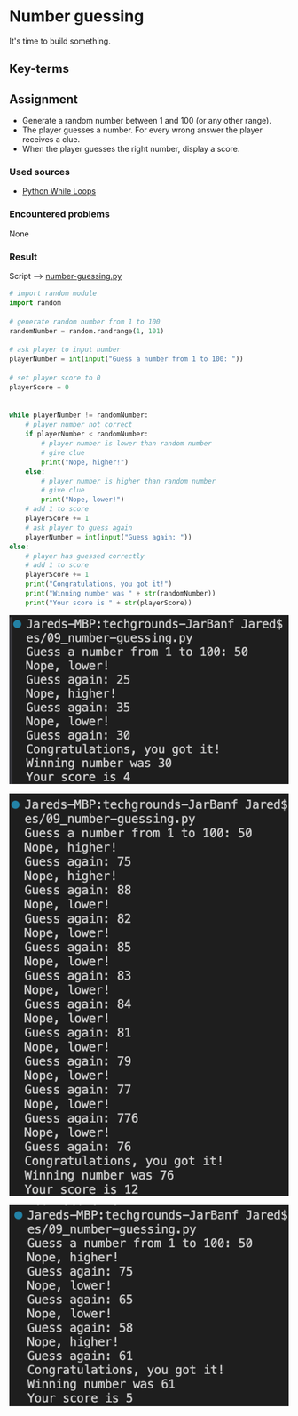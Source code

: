 # Number guessing
It's time to build something.

## Key-terms

## Assignment

- Generate a random number between 1 and 100 (or any other range).
- The player guesses a number. For every wrong answer the player receives a clue.
- When the player guesses the right number, display a score.

### Used sources
- [Python While Loops](https://www.w3schools.com/python/python_while_loops.asp)

### Encountered problems
None

### Result

Script --> [number-guessing.py](/09_Python/includes/09a_number-guessing.py)

```py
# import random module
import random

# generate random number from 1 to 100
randomNumber = random.randrange(1, 101)

# ask player to input number
playerNumber = int(input("Guess a number from 1 to 100: "))

# set player score to 0
playerScore = 0


while playerNumber != randomNumber:
    # player number not correct
    if playerNumber < randomNumber:
        # player number is lower than random number
        # give clue
        print("Nope, higher!")
    else:
        # player number is higher than random number
        # give clue
        print("Nope, lower!")
    # add 1 to score
    playerScore += 1
    # ask player to guess again
    playerNumber = int(input("Guess again: "))
else:
    # player has guessed correctly
    # add 1 to score
    playerScore += 1
    print("Congratulations, you got it!")
    print("Winning number was " + str(randomNumber))
    print("Your score is " + str(playerScore))
```

![number guessing](/09_Python/includes/09a_number-guessing1.png)<br>

![number guessing](/09_Python/includes/09a_number-guessing2.png)<br>

![number guessing](/09_Python/includes/09a_number-guessing3.png)<br>